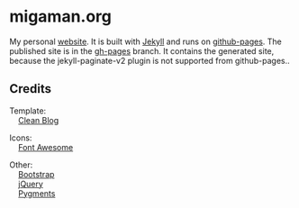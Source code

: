 # migaman.org
My personal [website](http://migaman.org). It is built with [Jekyll](http://jekyllrb.com/) and runs on [github-pages](https://pages.github.com/). The published site is in the [gh-pages](/migaman/migaman.org/tree/gh-pages) branch. It contains the generated site, because the jekyll-paginate-v2 plugin is not supported from github-pages..



## Credits

Template:  
&nbsp;&nbsp;&nbsp;&nbsp;[Clean Blog](https://blackrockdigital.github.io/startbootstrap-clean-blog-jekyll/)
		
Icons:  
&nbsp;&nbsp;&nbsp;&nbsp;[Font Awesome](http://fontawesome.io/)

Other:  
&nbsp;&nbsp;&nbsp;&nbsp;[Bootstrap](http://getbootstrap.com)  
&nbsp;&nbsp;&nbsp;&nbsp;[jQuery](http://jquery.com)  
&nbsp;&nbsp;&nbsp;&nbsp;[Pygments](http://pygments.org)